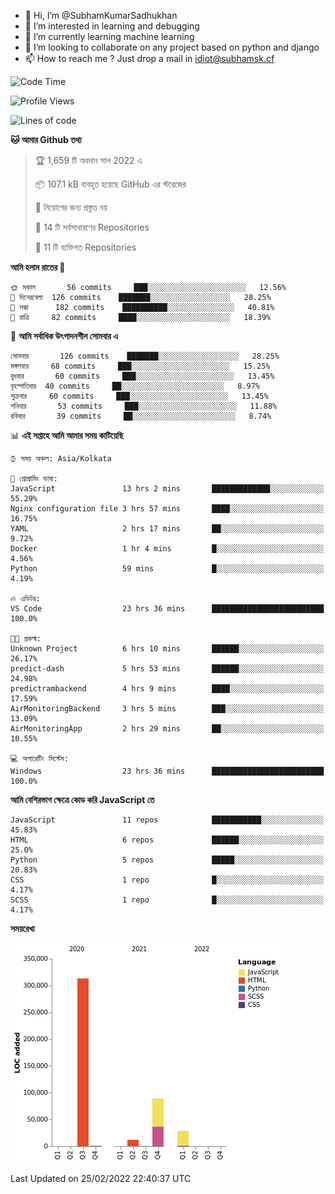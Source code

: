 - 👋 Hi, I’m @SubhamKumarSadhukhan
- 👀 I’m interested in learning and debugging
- 🌱 I’m currently learning machine learning
- 💞️ I’m looking to collaborate on any project based on python and django
- 📫 How to reach me ?
      Just drop a mail in idiot@subhamsk.cf

<!---
SubhamKumarSadhukhan/SubhamKumarSadhukhan is a ✨ special ✨ repository because its `README.md` (this file) appears on your GitHub profile.
You can click the Preview link to take a look at your changes.
--->


<!--START_SECTION:waka-->
![Code Time](http://img.shields.io/badge/Code%20Time-208%20hrs%2053%20mins-blue)

![Profile Views](http://img.shields.io/badge/%E0%A6%AA%E0%A7%8D%E0%A6%B0%E0%A7%8B%E0%A6%AB%E0%A6%BE%E0%A6%87%E0%A6%B2%20%E0%A6%A6%E0%A6%B0%E0%A7%8D%E0%A6%B6%E0%A6%A8-5-blue)

![Lines of code](https://img.shields.io/badge/%E0%A6%B9%E0%A7%8D%E0%A6%AF%E0%A6%BE%E0%A6%B2%E0%A7%8B%20%E0%A6%93%E0%A6%AF%E0%A6%BC%E0%A6%BE%E0%A6%B0%E0%A7%8D%E0%A6%B2%E0%A7%8D%E0%A6%A1%20%E0%A6%A5%E0%A7%87%E0%A6%95%E0%A7%87%20%E0%A6%86%E0%A6%AE%E0%A6%BF%20%E0%A6%B2%E0%A6%BF%E0%A6%96%E0%A7%87%E0%A6%9B%E0%A6%BF-445%20Thousand%20%E0%A6%95%E0%A7%8B%E0%A6%A1%E0%A7%87%E0%A6%B0%20%E0%A6%B2%E0%A6%BE%E0%A6%87%E0%A6%A8-blue)

**🐱 আমার Github তথ্য** 

> 🏆 1,659 টি অবদান সাল 2022 এ
 > 
> 📦 107.1 kB ব্যবহৃত হয়েছে GitHub এর স্টরেজের 
 > 
> 🚫 নিয়োগের জন্য প্রস্তুত নয়
 > 
> 📜 14 টি সর্বসাধারণের Repositories 
 > 
> 🔑 11 টি ব্যক্তিগত Repositories  
 > 
**আমি হলাম রাতের 🦉** 

```text
🌞 সকাল       56 commits     ███░░░░░░░░░░░░░░░░░░░░░░   12.56% 
🌆 দিনেরবেলা  126 commits    ███████░░░░░░░░░░░░░░░░░░   28.25% 
🌃 সন্ধা      182 commits    ██████████░░░░░░░░░░░░░░░   40.81% 
🌙 রাত্রি     82 commits     ████░░░░░░░░░░░░░░░░░░░░░   18.39%

```
📅 **আমি সর্বাধিক উৎপাদনশীল সোমবার এ** 

```text
সোমবার       126 commits    ███████░░░░░░░░░░░░░░░░░░   28.25% 
মঙ্গলবার     68 commits     ███░░░░░░░░░░░░░░░░░░░░░░   15.25% 
বুধবার       60 commits     ███░░░░░░░░░░░░░░░░░░░░░░   13.45% 
বৃহস্পতিবার  40 commits     ██░░░░░░░░░░░░░░░░░░░░░░░   8.97% 
শুক্রবার     60 commits     ███░░░░░░░░░░░░░░░░░░░░░░   13.45% 
শনিবার       53 commits     ███░░░░░░░░░░░░░░░░░░░░░░   11.88% 
রবিবার       39 commits     ██░░░░░░░░░░░░░░░░░░░░░░░   8.74%

```


📊 **এই সপ্তাহে আমি আমার সময় কাটিয়েছি** 

```text
⌚︎ সময় অঞ্চল: Asia/Kolkata

💬 প্রোগ্রামিং ভাষা: 
JavaScript               13 hrs 2 mins       █████████████░░░░░░░░░░░░   55.29% 
Nginx configuration file 3 hrs 57 mins       ████░░░░░░░░░░░░░░░░░░░░░   16.75% 
YAML                     2 hrs 17 mins       ██░░░░░░░░░░░░░░░░░░░░░░░   9.72% 
Docker                   1 hr 4 mins         █░░░░░░░░░░░░░░░░░░░░░░░░   4.56% 
Python                   59 mins             █░░░░░░░░░░░░░░░░░░░░░░░░   4.19%

🔥 এডিটর: 
VS Code                  23 hrs 36 mins      █████████████████████████   100.0%

🐱‍💻 প্রকল্ম: 
Unknown Project          6 hrs 10 mins       ██████░░░░░░░░░░░░░░░░░░░   26.17% 
predict-dash             5 hrs 53 mins       ██████░░░░░░░░░░░░░░░░░░░   24.98% 
predictrambackend        4 hrs 9 mins        ████░░░░░░░░░░░░░░░░░░░░░   17.59% 
AirMonitoringBackend     3 hrs 5 mins        ███░░░░░░░░░░░░░░░░░░░░░░   13.09% 
AirMonitoringApp         2 hrs 29 mins       ██░░░░░░░░░░░░░░░░░░░░░░░   10.55%

💻 অপারেটিং সিস্টেম: 
Windows                  23 hrs 36 mins      █████████████████████████   100.0%

```

**আমি বেশিরভাগ ক্ষেত্রে কোড করি JavaScript তে** 

```text
JavaScript               11 repos            ███████████░░░░░░░░░░░░░░   45.83% 
HTML                     6 repos             ██████░░░░░░░░░░░░░░░░░░░   25.0% 
Python                   5 repos             █████░░░░░░░░░░░░░░░░░░░░   20.83% 
CSS                      1 repo              █░░░░░░░░░░░░░░░░░░░░░░░░   4.17% 
SCSS                     1 repo              █░░░░░░░░░░░░░░░░░░░░░░░░   4.17%

```


**সময়রেখা**

![Chart not found](https://raw.githubusercontent.com/SubhamKumarSadhukhan/SubhamKumarSadhukhan/main/charts/bar_graph.png) 


 Last Updated on 25/02/2022 22:40:37 UTC
<!--END_SECTION:waka-->
